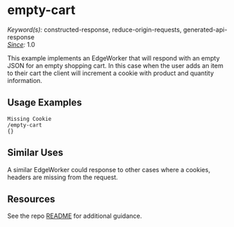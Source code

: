 # empty-cart

*Keyword(s):* constructed-response, reduce-origin-requests, generated-api-response<br>
*[Since](https://learn.akamai.com/en-us/webhelp/edgeworkers/edgeworkers-user-guide/GUID-14077BCA-0D9F-422C-8273-2F3E37339D5B.html):* 1.0

This example implements an EdgeWorker that will respond with an empty JSON for an empty shopping cart. In this case when the user adds an item to their cart the client will increment a cookie with product and quantity information.

## Usage Examples

    Missing Cookie
    /empty-cart
    {}
 
## Similar Uses

A similar EdgeWorker could response to other cases where a cookies, headers are missing from the request.

## Resources
See the repo [README](https://github.com/akamai/edgeworkers-examples#Resources) for additional guidance.

